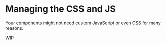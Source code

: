 # Managing the CSS and JS

Your components might not need custom JavaScript or even CSS for many reasons.

WIP
